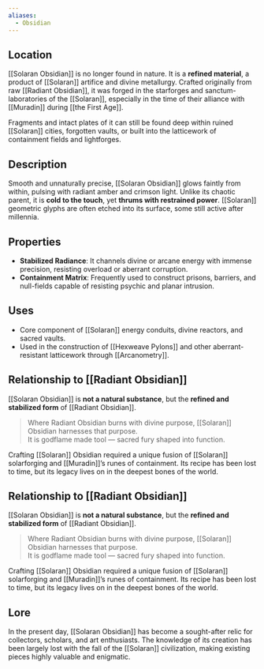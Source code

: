 ```yaml
---
aliases:
  - Obsidian
---
```



## Location

[[Solaran Obsidian]] is no longer found in nature. It is a **refined material**, a product of [[Solaran]] artifice and divine metallurgy. Crafted originally from raw [[Radiant Obsidian]], it was forged in the starforges and sanctum-laboratories of the [[Solaran]], especially in the time of their alliance with [[Muradin]] during [[the First Age]].

Fragments and intact plates of it can still be found deep within ruined [[Solaran]] cities, forgotten vaults, or built into the latticework of containment fields and lightforges.

## Description

Smooth and unnaturally precise, [[Solaran Obsidian]] glows faintly from within, pulsing with radiant amber and crimson light. Unlike its chaotic parent, it is **cold to the touch**, yet **thrums with restrained power**. [[Solaran]] geometric glyphs are often etched into its surface, some still active after millennia.

## Properties

- **Stabilized Radiance**: It channels divine or arcane energy with immense precision, resisting overload or aberrant corruption.
- **Containment Matrix**: Frequently used to construct prisons, barriers, and null-fields capable of resisting psychic and planar intrusion.

## Uses

- Core component of [[Solaran]] energy conduits, divine reactors, and sacred vaults.
- Used in the construction of [[Hexweave Pylons]] and other aberrant-resistant latticework through [[Arcanometry]].  

## Relationship to [[Radiant Obsidian]]

[[Solaran Obsidian]] is **not a natural substance**, but the **refined and stabilized form** of [[Radiant Obsidian]].

> Where Radiant Obsidian burns with divine purpose, [[Solaran]] Obsidian harnesses that purpose.  
> It is godflame made tool — sacred fury shaped into function.

Crafting [[Solaran]] Obsidian required a unique fusion of [[Solaran]] solarforging and [[Muradin]]’s runes of containment. Its recipe has been lost to time, but its legacy lives on in the deepest bones of the world.


## Relationship to [[Radiant Obsidian]]

[[Solaran Obsidian]] is **not a natural substance**, but the **refined and stabilized form** of [[Radiant Obsidian]].

> Where Radiant Obsidian burns with divine purpose, [[Solaran]] Obsidian harnesses that purpose.  
> It is godflame made tool — sacred fury shaped into function.

Crafting [[Solaran]] Obsidian required a unique fusion of [[Solaran]] solarforging and [[Muradin]]’s runes of containment. Its recipe has been lost to time, but its legacy lives on in the deepest bones of the world.


## Lore
In the present day, [[Solaran Obsidian]] has become a sought-after relic for collectors, scholars, and art enthusiasts. The knowledge of its creation has been largely lost with the fall of the [[Solaran]] civilization, making existing pieces highly valuable and enigmatic.